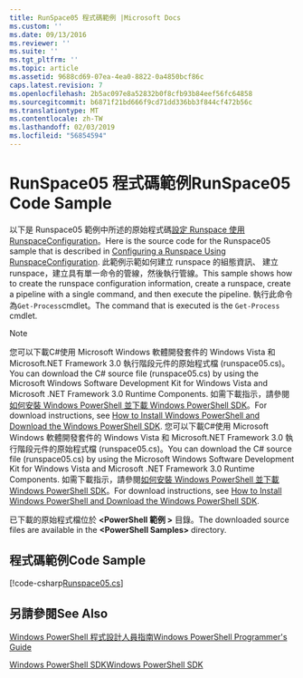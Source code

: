 ```yaml
---
title: RunSpace05 程式碼範例 |Microsoft Docs
ms.custom: ''
ms.date: 09/13/2016
ms.reviewer: ''
ms.suite: ''
ms.tgt_pltfrm: ''
ms.topic: article
ms.assetid: 9688cd69-07ea-4ea0-8822-0a4850bcf86c
caps.latest.revision: 7
ms.openlocfilehash: 2b5ac097e8a52832b0f8cfb93b84eef56fc64858
ms.sourcegitcommit: b6871f21bd666f9cd71dd336bb3f844cf472b56c
ms.translationtype: MT
ms.contentlocale: zh-TW
ms.lasthandoff: 02/03/2019
ms.locfileid: "56854594"
---
```

# <a name="runspace05-code-sample"></a><span data-ttu-id="5396b-102">RunSpace05 程式碼範例</span><span class="sxs-lookup"><span data-stu-id="5396b-102">RunSpace05 Code Sample</span></span>

<span data-ttu-id="5396b-103">以下是 Runspace05 範例中所述的原始程式碼[設定 Runspace 使用 RunspaceConfiguration](http://msdn.microsoft.com/en-us/42681d19-2d05-4975-befd-afb1990e79b2)。</span><span class="sxs-lookup"><span data-stu-id="5396b-103">Here is the source code for the Runspace05 sample that is described in [Configuring a Runspace Using RunspaceConfiguration](http://msdn.microsoft.com/en-us/42681d19-2d05-4975-befd-afb1990e79b2).</span></span> <span data-ttu-id="5396b-104">此範例示範如何建立 runspace 的組態資訊、 建立 runspace，建立具有單一命令的管線，然後執行管線。</span><span class="sxs-lookup"><span data-stu-id="5396b-104">This sample shows how to create the runspace configuration information, create a runspace, create a pipeline with a single command, and then execute the pipeline.</span></span> <span data-ttu-id="5396b-105">執行此命令為`Get-Process`cmdlet。</span><span class="sxs-lookup"><span data-stu-id="5396b-105">The command that is executed is the `Get-Process` cmdlet.</span></span>

> [!NOTE]
> <span data-ttu-id="5396b-106">您可以下載C#使用 Microsoft Windows 軟體開發套件的 Windows Vista 和 Microsoft.NET Framework 3.0 執行階段元件的原始程式檔 (runspace05.cs)。</span><span class="sxs-lookup"><span data-stu-id="5396b-106">You can download the C# source file (runspace05.cs) by using the Microsoft Windows Software Development Kit for Windows Vista and Microsoft .NET Framework 3.0 Runtime Components.</span></span> <span data-ttu-id="5396b-107">如需下載指示，請參閱[如何安裝 Windows PowerShell 並下載 Windows PowerShell SDK](/powershell/developer/installing-the-windows-powershell-sdk)。</span><span class="sxs-lookup"><span data-stu-id="5396b-107">For download instructions, see [How to Install Windows PowerShell and Download the Windows PowerShell SDK](/powershell/developer/installing-the-windows-powershell-sdk).</span></span>
> <span data-ttu-id="5396b-108">您可以下載C#使用 Microsoft Windows 軟體開發套件的 Windows Vista 和 Microsoft.NET Framework 3.0 執行階段元件的原始程式檔 (runspace05.cs)。</span><span class="sxs-lookup"><span data-stu-id="5396b-108">You can download the C# source file (runspace05.cs) by using the Microsoft Windows Software Development Kit for Windows Vista and Microsoft .NET Framework 3.0 Runtime Components.</span></span> <span data-ttu-id="5396b-109">如需下載指示，請參閱[如何安裝 Windows PowerShell 並下載 Windows PowerShell SDK](/powershell/developer/installing-the-windows-powershell-sdk)。</span><span class="sxs-lookup"><span data-stu-id="5396b-109">For download instructions, see [How to Install Windows PowerShell and Download the Windows PowerShell SDK](/powershell/developer/installing-the-windows-powershell-sdk).</span></span>
>
> <span data-ttu-id="5396b-110">已下載的原始程式檔位於 **\<PowerShell 範例 >** 目錄。</span><span class="sxs-lookup"><span data-stu-id="5396b-110">The downloaded source files are available in the **\<PowerShell Samples>** directory.</span></span>

## <a name="code-sample"></a><span data-ttu-id="5396b-111">程式碼範例</span><span class="sxs-lookup"><span data-stu-id="5396b-111">Code Sample</span></span>

[!code-csharp[Runspace05.cs](../../powershell-sdk-samples/SDK-2.0/csharp/Runspace05/Runspace05.cs#L11-L86 "Runspace05.cs")]

## <a name="see-also"></a><span data-ttu-id="5396b-112">另請參閱</span><span class="sxs-lookup"><span data-stu-id="5396b-112">See Also</span></span>

[<span data-ttu-id="5396b-113">Windows PowerShell 程式設計人員指南</span><span class="sxs-lookup"><span data-stu-id="5396b-113">Windows PowerShell Programmer's Guide</span></span>](./windows-powershell-programmer-s-guide.md)

[<span data-ttu-id="5396b-114">Windows PowerShell SDK</span><span class="sxs-lookup"><span data-stu-id="5396b-114">Windows PowerShell SDK</span></span>](../windows-powershell-reference.md)